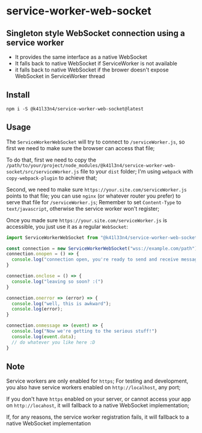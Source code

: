 # service-worker-web-socket

## Singleton style WebSocket connection using a service worker

- It provides the same interface as a native WebSocket
- It falls back to native WebSocket if ServiceWorker is not available
- it falls back to native WebSocket if the brower doesn't expose WebSocket in ServiceWorker thread


## Install
```
npm i -S @k41l33n4/service-worker-web-socket@latest
```

## Usage

The `ServiceWorkerWebSocket` will try to connect to `/serviceWorker.js`, so first we need to make sure the browser can access that file;

To do that, first we need to copy the `/path/to/your/project/node_modules/@k41l3n4/service-worker-web-socket/src/serviceWorker.js` file to your `dist` folder; I'm using `webpack` with `copy-webpack-plugin` to achieve that;

Second, we need to make sure `https://your.site.com/serviceWorker.js` points to that file; you can use `nginx` (or whatever router you prefer) to serve that file for `/serviceWorker.js`; Remember to set `Content-Type` to `text/javascript`, otherwise the service worker won't register;

Once you made sure `https://your.site.com/serviceWorker.js` is accessible, you just use it as a regular `WebSocket`:
```javascript
import ServiceWorkerWebSocket from "@k41l33n4/service-worker-web-socket";

const connection = new ServiceWorkerWebSocket("wss://example.com/path");
connection.onopen = () => {
  console.log("connection open, you're ready to send and receive message");
}

connection.onclose = () => {
  console.log("leaving so soon? :(")
}

connection.onerror => (error) => {
  console.log("well, this is awkward");
  console.log(error);
}

connection.onmessage => (event) => {
  console.log("Now we're getting to the serious stuff!")
  console.log(event.data);
  // do whatever you like here :D
}

```

## Note

Service workers are only enabled for `https`; For testing and development, you also have service workers enabled on `http://localhost`, any port;

If you don't have `https` enabled on your server, or cannot access your app on `http://locahost`, it will fallback to a native WebSocket implementation;

If, for any reasons, the service worker registration fails, it will fallback to a native WebSocket implementation
